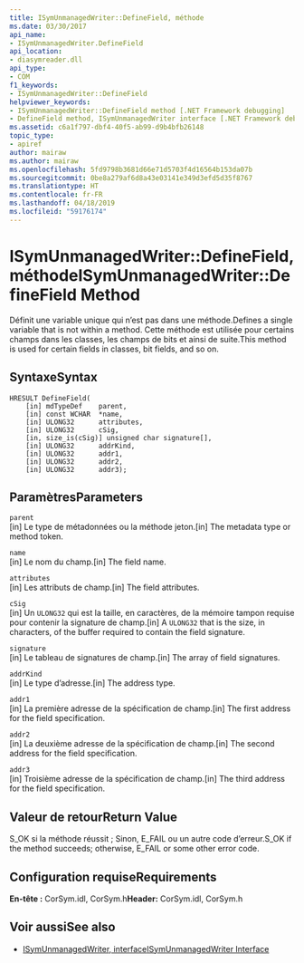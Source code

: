 ```yaml
---
title: ISymUnmanagedWriter::DefineField, méthode
ms.date: 03/30/2017
api_name:
- ISymUnmanagedWriter.DefineField
api_location:
- diasymreader.dll
api_type:
- COM
f1_keywords:
- ISymUnmanagedWriter::DefineField
helpviewer_keywords:
- ISymUnmanagedWriter::DefineField method [.NET Framework debugging]
- DefineField method, ISymUnmanagedWriter interface [.NET Framework debugging]
ms.assetid: c6a1f797-dbf4-40f5-ab99-d9b4bfb26148
topic_type:
- apiref
author: mairaw
ms.author: mairaw
ms.openlocfilehash: 5fd9798b3681d66e71d5703f4d16564b153da07b
ms.sourcegitcommit: 0be8a279af6d8a43e03141e349d3efd5d35f8767
ms.translationtype: HT
ms.contentlocale: fr-FR
ms.lasthandoff: 04/18/2019
ms.locfileid: "59176174"
---
```

# <a name="isymunmanagedwriterdefinefield-method"></a><span data-ttu-id="a7978-102">ISymUnmanagedWriter::DefineField, méthode</span><span class="sxs-lookup"><span data-stu-id="a7978-102">ISymUnmanagedWriter::DefineField Method</span></span>
<span data-ttu-id="a7978-103">Définit une variable unique qui n’est pas dans une méthode.</span><span class="sxs-lookup"><span data-stu-id="a7978-103">Defines a single variable that is not within a method.</span></span> <span data-ttu-id="a7978-104">Cette méthode est utilisée pour certains champs dans les classes, les champs de bits et ainsi de suite.</span><span class="sxs-lookup"><span data-stu-id="a7978-104">This method is used for certain fields in classes, bit fields, and so on.</span></span>  
  
## <a name="syntax"></a><span data-ttu-id="a7978-105">Syntaxe</span><span class="sxs-lookup"><span data-stu-id="a7978-105">Syntax</span></span>  
  
```  
HRESULT DefineField(  
    [in] mdTypeDef    parent,  
    [in] const WCHAR  *name,  
    [in] ULONG32      attributes,  
    [in] ULONG32      cSig,  
    [in, size_is(cSig)] unsigned char signature[],  
    [in] ULONG32      addrKind,  
    [in] ULONG32      addr1,  
    [in] ULONG32      addr2,  
    [in] ULONG32      addr3);  
```  
  
## <a name="parameters"></a><span data-ttu-id="a7978-106">Paramètres</span><span class="sxs-lookup"><span data-stu-id="a7978-106">Parameters</span></span>  
 `parent`  
 <span data-ttu-id="a7978-107">[in] Le type de métadonnées ou la méthode jeton.</span><span class="sxs-lookup"><span data-stu-id="a7978-107">[in] The metadata type or method token.</span></span>  
  
 `name`  
 <span data-ttu-id="a7978-108">[in] Le nom du champ.</span><span class="sxs-lookup"><span data-stu-id="a7978-108">[in] The field name.</span></span>  
  
 `attributes`  
 <span data-ttu-id="a7978-109">[in] Les attributs de champ.</span><span class="sxs-lookup"><span data-stu-id="a7978-109">[in] The field attributes.</span></span>  
  
 `cSig`  
 <span data-ttu-id="a7978-110">[in] Un `ULONG32` qui est la taille, en caractères, de la mémoire tampon requise pour contenir la signature de champ.</span><span class="sxs-lookup"><span data-stu-id="a7978-110">[in] A `ULONG32` that is the size, in characters, of the buffer required to contain the field signature.</span></span>  
  
 `signature`  
 <span data-ttu-id="a7978-111">[in] Le tableau de signatures de champ.</span><span class="sxs-lookup"><span data-stu-id="a7978-111">[in] The array of field signatures.</span></span>  
  
 `addrKind`  
 <span data-ttu-id="a7978-112">[in] Le type d’adresse.</span><span class="sxs-lookup"><span data-stu-id="a7978-112">[in] The address type.</span></span>  
  
 `addr1`  
 <span data-ttu-id="a7978-113">[in] La première adresse de la spécification de champ.</span><span class="sxs-lookup"><span data-stu-id="a7978-113">[in] The first address for the field specification.</span></span>  
  
 `addr2`  
 <span data-ttu-id="a7978-114">[in] La deuxième adresse de la spécification de champ.</span><span class="sxs-lookup"><span data-stu-id="a7978-114">[in] The second address for the field specification.</span></span>  
  
 `addr3`  
 <span data-ttu-id="a7978-115">[in] Troisième adresse de la spécification de champ.</span><span class="sxs-lookup"><span data-stu-id="a7978-115">[in] The third address for the field specification.</span></span>  
  
## <a name="return-value"></a><span data-ttu-id="a7978-116">Valeur de retour</span><span class="sxs-lookup"><span data-stu-id="a7978-116">Return Value</span></span>  
 <span data-ttu-id="a7978-117">S_OK si la méthode réussit ; Sinon, E_FAIL ou un autre code d’erreur.</span><span class="sxs-lookup"><span data-stu-id="a7978-117">S_OK if the method succeeds; otherwise, E_FAIL or some other error code.</span></span>  
  
## <a name="requirements"></a><span data-ttu-id="a7978-118">Configuration requise</span><span class="sxs-lookup"><span data-stu-id="a7978-118">Requirements</span></span>  
 <span data-ttu-id="a7978-119">**En-tête :** CorSym.idl, CorSym.h</span><span class="sxs-lookup"><span data-stu-id="a7978-119">**Header:** CorSym.idl, CorSym.h</span></span>  
  
## <a name="see-also"></a><span data-ttu-id="a7978-120">Voir aussi</span><span class="sxs-lookup"><span data-stu-id="a7978-120">See also</span></span>

- [<span data-ttu-id="a7978-121">ISymUnmanagedWriter, interface</span><span class="sxs-lookup"><span data-stu-id="a7978-121">ISymUnmanagedWriter Interface</span></span>](../../../../docs/framework/unmanaged-api/diagnostics/isymunmanagedwriter-interface.md)
